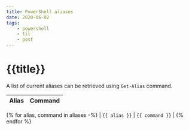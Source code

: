 ```yaml
---
title: PowerShell aliases
date: 2020-06-02
tags:
    - powershell
    - til
    - post
---
```


# {{title}}

A list of current aliases can be retrieved using `Get-Alias` command.

| Alias | Command |
| ----- | ------- |
{% for alias, command in aliases -%}
| `{{ alias }}` | `{{ command }}` |
{% endfor %}

